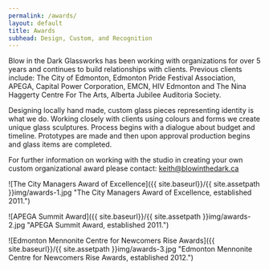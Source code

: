 ```yaml
---
permalink: /awards/
layout: default
title: Awards
subhead: Design, Custom, and Recognition
---
```


Blow in the Dark Glassworks has been working with organizations for over 5 years and continues to build relationships with clients. Previous clients include: The City of Edmonton, Edmonton Pride Festival Association, APEGA, Capital Power Corporation, EMCN, HIV Edmonton and The Nina Haggerty Centre For The Arts, Alberta Jubilee Auditoria Society. 

Designing locally hand made, custom glass pieces representing identity is what we do. Working closely with clients using colours and forms we create unique glass sculptures. Process begins with a dialogue about budget and timeline. Prototypes are made and then upon approval production begins and glass items are completed. 

For further information on working with the studio in creating your own custom organizational award please contact: <keith@blowinthedark.ca>

![The City Managers Award of Excellence]({{ site.baseurl}}/{{ site.assetpath }}img/awards-1.jpg "The City Managers Award of Excellence, established 2011.")

![APEGA Summit Award]({{ site.baseurl}}/{{ site.assetpath }}img/awards-2.jpg "APEGA Summit Award, established 2011.")

![Edmonton Mennonite Centre for Newcomers Rise Awards]({{ site.baseurl}}/{{ site.assetpath }}img/awards-3.jpg "Edmonton Mennonite Centre for Newcomers Rise Awards, established 2012.")
